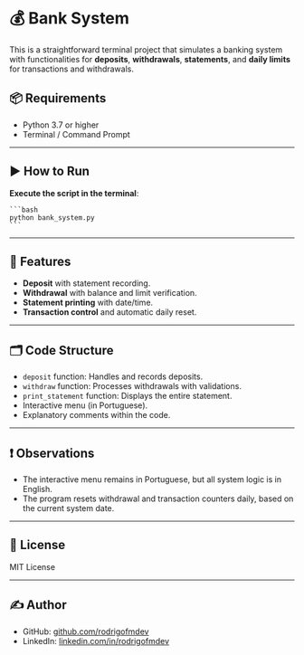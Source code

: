 # 💰 Bank System

This is a straightforward terminal project that simulates a banking system with functionalities for **deposits**, **withdrawals**, **statements**, and **daily limits** for transactions and withdrawals.

## 📦 Requirements

- Python 3.7 or higher
- Terminal / Command Prompt

---

## ▶️ How to Run

**Execute the script in the terminal**:

    ```bash
    python bank_system.py
    ```
---

## 🧾 Features

- **Deposit** with statement recording.
- **Withdrawal** with balance and limit verification.
- **Statement printing** with date/time.
- **Transaction control** and automatic daily reset.

---

## 🗂️ Code Structure

- `deposit` function: Handles and records deposits.
- `withdraw` function: Processes withdrawals with validations.
- `print_statement` function: Displays the entire statement.
- Interactive menu (in Portuguese).
- Explanatory comments within the code.

---

## ❗ Observations

- The interactive menu remains in Portuguese, but all system logic is in English.
- The program resets withdrawal and transaction counters daily, based on the current system date.

---

## 📄 License

MIT License

---

## ✍️ Author

- GitHub: [github.com/rodrigofmdev](https://www.google.com/search?q=https://github.com/rodrigofmdev)
- LinkedIn: [linkedin.com/in/rodrigofmdev](https://www.google.com/search?q=https://linkedin.com/in/rodrigofmdev)
